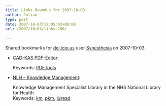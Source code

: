 ```yaml
---
title: Links Roundup for 2007-10-03
author: Julian
type: post
date: 2007-10-03T17:05:03+00:00
url: /2007/10/03/links-280/

---
```

Shared bookmarks for [del.icio.us][1] user  [Synesthesia][2] on 2007-10-03

  * [CAD-KAS PDF-Editor][3]:
  
       
    Keywords: [PDFTools][4]
  * [NLH &#8211; Knowledge Management][5]:
  
    Knowledge Management Specialist Library in the NHS National Library for Health   
    Keywords: [km][6], [pkm][7], [@read][8]

 [1]: http://del.icio.us/
 [2]: http://del.icio.us/synesthesia
 [3]: http://www.pdfeditor.net/ "http://www.pdfeditor.net/"
 [4]: http://del.icio.us/synesthesia/PDFTools
 [5]: http://www.library.nhs.uk/knowledgemanagement "http://www.library.nhs.uk/knowledgemanagement"
 [6]: http://del.icio.us/synesthesia/km
 [7]: http://del.icio.us/synesthesia/pkm
 [8]: http://del.icio.us/synesthesia/@read